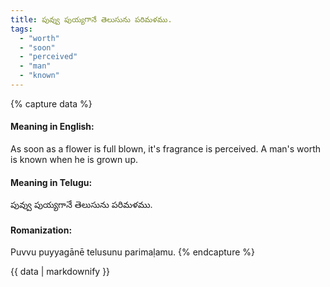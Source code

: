 ```yaml
---
title: పువ్వు పుయ్యగానే తెలుసును పరిమళము.
tags:
  - "worth"
  - "soon"
  - "perceived"
  - "man"
  - "known"
---
```


{% capture data %}
#### Meaning in English:
As soon as a flower is full blown, it's fragrance is perceived.
A man's worth is known when he is grown up.

#### Meaning in Telugu:
పువ్వు పుయ్యగానే తెలుసును పరిమళము.

#### Romanization:
Puvvu puyyagānē telusunu parimaḷamu.
{% endcapture %}

{{ data | markdownify }}

